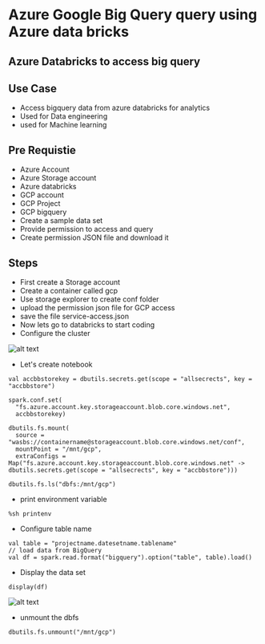 # Azure Google Big Query query using Azure data bricks

## Azure Databricks to access big query

## Use Case

- Access bigquery data from azure databricks for analytics
- Used for Data engineering
- used for Machine learning

## Pre Requistie

- Azure Account
- Azure Storage account
- Azure databricks
- GCP account
- GCP Project
- GCP bigquery
- Create a sample data set
- Provide permission to access and query
- Create permission JSON file and download it

## Steps

- First create a Storage account
- Create a container called gcp
- Use storage explorer to create conf folder
- upload the permission json file for GCP access
- save the file service-access.json
- Now lets go to databricks to start coding
- Configure the cluster

![alt text](https://github.com/balakreshnan/Samples2021/blob/main/Images/gcpbigqueryadb2.jpg "Service Health")

- Let's create notebook

```
val accbbstorekey = dbutils.secrets.get(scope = "allsecrects", key = "accbbstore")
```

```
spark.conf.set(
  "fs.azure.account.key.storageaccount.blob.core.windows.net",
  accbbstorekey)
```

```
dbutils.fs.mount(
  source = "wasbs://containername@storageaccount.blob.core.windows.net/conf",
  mountPoint = "/mnt/gcp",
  extraConfigs = Map("fs.azure.account.key.storageaccount.blob.core.windows.net" -> dbutils.secrets.get(scope = "allsecrects", key = "accbbstore")))
```

```
dbutils.fs.ls("dbfs:/mnt/gcp")
```

- print environment variable

```
%sh printenv
```

- Configure table name

```
val table = "projectname.datesetname.tablename"
// load data from BigQuery
val df = spark.read.format("bigquery").option("table", table).load()
```

- Display the data set

```
display(df)
```

![alt text](https://github.com/balakreshnan/Samples2021/blob/main/Images/gcpbigqueryadb3.jpg "Service Health")

- unmount the dbfs

```
dbutils.fs.unmount("/mnt/gcp")
```